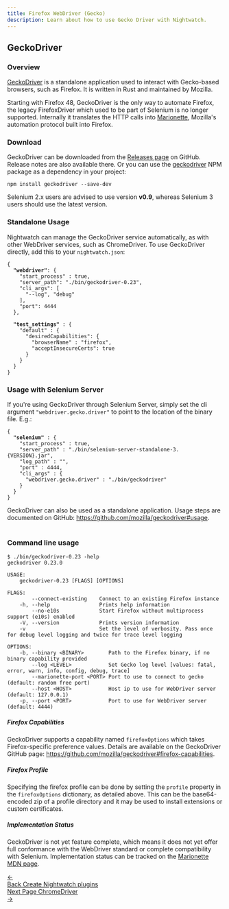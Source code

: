 ```yaml
---
title: Firefox WebDriver (Gecko)
description: Learn about how to use Gecko Driver with Nightwatch.
---
```


## GeckoDriver

### Overview
[GeckoDriver](https://github.com/mozilla/geckodriver) is a standalone application used to interact with Gecko-based browsers, such as Firefox. It is written in Rust and maintained by Mozilla.

Starting with Firefox 48, GeckoDriver is the only way to automate Firefox, the legacy FirefoxDriver which used to be part of Selenium is no longer supported. Internally it translates the HTTP calls into [Marionette](https://developer.mozilla.org/en-US/docs/Mozilla/QA/Marionette), Mozilla's automation protocol built into Firefox.

### Download

GeckoDriver can be downloaded from the [Releases page](https://github.com/mozilla/geckodriver/releases) on GitHub. Release notes are also available there. Or you can use the [geckodriver](https://www.npmjs.com/package/geckodriver) NPM package as a dependency in your project:

<pre><code class="language-javascript">npm install geckodriver --save-dev</code></pre>

Selenium 2.x users are advised to use version __v0.9__, whereas Selenium 3 users should use the latest version.

### Standalone Usage

Nightwatch can manage the GeckoDriver service automatically, as with other WebDriver services, such as ChromeDriver. To use GeckoDriver directly, add this to your `nightwatch.json`:

<pre><code class="language-javascript">{ 
  <strong>"webdriver"</strong>: {
    "start_process" : true,
    "server_path": "./bin/geckodriver-0.23",
    "cli_args": [
      "--log", "debug"
    ],
    "port": 4444
  },
  
  <strong>"test_settings"</strong> : {
    "default" : {
      "desiredCapabilities": {
        "browserName" : "firefox",
        "acceptInsecureCerts": true
      }
    }
  }
}
</code></pre>

### Usage with Selenium Server

If you're using GeckoDriver through Selenium Server, simply set the cli argument `"webdriver.gecko.driver"` to point to the location of the binary file. E.g.:

<pre><code class="language-javascript">{
  <strong>"selenium"</strong> : {
    "start_process" : true,
    "server_path" : "./bin/selenium-server-standalone-3.{VERSION}.jar",
    "log_path" : "",
    "port" : 4444,
    "cli_args" : {
      "webdriver.gecko.driver" : "./bin/geckodriver"
    }
  }
}
</code></pre>

GeckoDriver can also be used as a standalone application. Usage steps are documented on GitHub: https://github.com/mozilla/geckodriver#usage.
<br><br>
### Command line usage

<pre><code>$ ./bin/geckodriver-0.23 -help
geckodriver 0.23.0

USAGE:
    geckodriver-0.23 [FLAGS] [OPTIONS]

FLAGS:
        --connect-existing    Connect to an existing Firefox instance
    -h, --help                Prints help information
        --no-e10s             Start Firefox without multiprocess support (e10s) enabled
    -V, --version             Prints version information
    -v                        Set the level of verbosity. Pass once for debug level logging and twice for trace level logging

OPTIONS:
    -b, --binary &lt;BINARY&gt;        Path to the Firefox binary, if no binary capability provided
        --log &lt;LEVEL&gt;            Set Gecko log level [values: fatal, error, warn, info, config, debug, trace]
        --marionette-port &lt;PORT&gt; Port to use to connect to gecko (default: random free port)
        --host &lt;HOST&gt;            Host ip to use for WebDriver server (default: 127.0.0.1)
    -p, --port &lt;PORT&gt;            Port to use for WebDriver server (default: 4444)
</code></pre>

##### Firefox Capabilities
GeckoDriver supports a capability named `firefoxOptions` which takes Firefox-specific preference values. Details are available on the GeckoDriver GitHub page: https://github.com/mozilla/geckodriver#firefox-capabilities.

##### Firefox Profile
Specifying the firefox profile can be done by setting the `profile` property in the `firefoxOptions` dictionary, as detailed above. This can be the base64-encoded zip of a profile directory and it may be used to install extensions or custom certificates.

##### Implementation Status
GeckoDriver is not yet feature complete, which means it does not yet offer full conformance with the WebDriver standard or complete compatibility with Selenium. Implementation status can be tracked on the [Marionette MDN page](https://developer.mozilla.org/en-US/docs/Mozilla/QA/Marionette/WebDriver/status).

<div class="doc-pagination pt-40">
  <div class="previous">
    <a href="https://nightwatchjs.org/guide/extending-nightwatch/adding-plugins.html">
      <span>←</span>
        <div class="d-flex flex-column">
          <span class="smallT">Back</span>
          <span class="bigT">Create Nightwatch plugins</span>
        </div>
    </a>
  </div>
  <div class="next">
    <a href="https://nightwatchjs.org/guide/browser-drivers/chromedriver.html">
        <div class="d-flex flex-column">
          <span class="smallT">Next Page</span>
          <span class="bigT">ChromeDriver</span>
        </div>
        <span>→</span>
    </a>
  </div>
</div>
